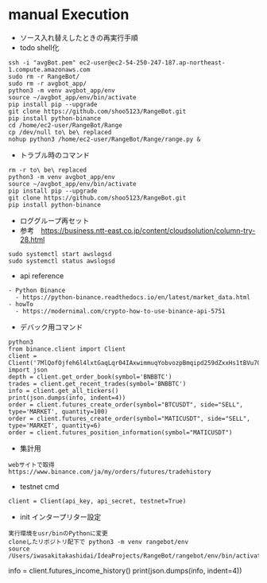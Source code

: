 # manual Execution
- ソース入れ替えしたときの再実行手順
- todo shell化
```
ssh -i "avgBot.pem" ec2-user@ec2-54-250-247-187.ap-northeast-1.compute.amazonaws.com
sudo rm -r RangeBot/
sudo rm -r avgbot_app/
python3 -m venv avgbot_app/env
source ~/avgbot_app/env/bin/activate
pip install pip --upgrade
git clone https://github.com/shoo5123/RangeBot.git
pip install python-binance
cd /home/ec2-user/RangeBot/Range
cp /dev/null to\ be\ replaced 
nohup python3 /home/ec2-user/RangeBot/Range/range.py &
```
- トラブル時のコマンド
```
rm -r to\ be\ replaced 
python3 -m venv avgbot_app/env
source ~/avgbot_app/env/bin/activate
pip install pip --upgrade
git clone https://github.com/shoo5123/RangeBot.git
pip install python-binance
```

- ロググループ再セット
- 参考　https://business.ntt-east.co.jp/content/cloudsolution/column-try-28.html
```
sudo systemctl start awslogsd
sudo systemctl status awslogsd
```

- api reference
```
- Python Binance 
  - https://python-binance.readthedocs.io/en/latest/market_data.html
- howTo
  - https://modernimal.com/crypto-how-to-use-binance-api-5751
```
- デバック用コマンド
```
python3
from binance.client import Client
client = Client('7MlQofOjfeh6l4lxtGaqLqr04IAxwimmuqYobvozpBmqipd259dZxxHs1tBVu70a','eIIwHSRH6bpKAlAmAfhVDMjt1pmRopvSp54uC9fVF09PnYmCwS4ye2rwpsfsWOa3')
import json
depth = client.get_order_book(symbol='BNBBTC')
trades = client.get_recent_trades(symbol='BNBBTC')
info = client.get_all_tickers()
print(json.dumps(info, indent=4))
order = client.futures_create_order(symbol="BTCUSDT", side="SELL", type='MARKET', quantity=100)
order = client.futures_create_order(symbol="MATICUSDT", side="SELL", type='MARKET', quantity=6)
order = client.futures_position_information(symbol="MATICUSDT")
```

- 集計用
```
webサイトで取得
https://www.binance.com/ja/my/orders/futures/tradehistory
```


- testnet cmd
```
client = Client(api_key, api_secret, testnet=True)
```

- init インタープリター設定
```
実行環境をusr/binのPythonに変更
cloneしたリポジトリ配下で python3 -m venv rangebot/env
source /Users/iwasakitakashidai/IdeaProjects/RangeBot/rangebot/env/bin/activate
```

info = client.futures_income_history()
print(json.dumps(info, indent=4))
